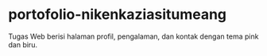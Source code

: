# portofolio-nikenkaziasitumeang
Tugas Web berisi halaman profil, pengalaman, dan kontak dengan tema pink dan biru.
